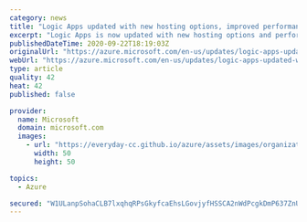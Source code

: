 ```yaml
---
category: news
title: "Logic Apps updated with new hosting options, improved performance and developer workflows "
excerpt: "Logic Apps is now updated with new hosting options and performance and development improvements that will enable you to build modern workflow-enabled apps."
publishedDateTime: 2020-09-22T18:19:03Z
originalUrl: "https://azure.microsoft.com/en-us/updates/logic-apps-updated-with-new-hosting-options-improved-performance-and-developer-workflows/"
webUrl: "https://azure.microsoft.com/en-us/updates/logic-apps-updated-with-new-hosting-options-improved-performance-and-developer-workflows/"
type: article
quality: 42
heat: 42
published: false

provider:
  name: Microsoft
  domain: microsoft.com
  images:
    - url: "https://everyday-cc.github.io/azure/assets/images/organizations/microsoft.com-50x50.jpg"
      width: 50
      height: 50

topics:
  - Azure

secured: "W1ULanpSohaCLB7lxqhqRPsGkyfcaEhsLGovjyfHSSCA2nWdPcgkDmP637ZnUyJaflmULYm4LFOoamRD+5gbWLXM3yDub2EcpRPkift37WMc9sEbO3TfGQmN0GaZOFEnnNmzk7B5ackCQvp6SKjDqsHr/c45+tGJ9QO6jtjuivzdo+kAZR/N+Lk8vvn8BSZXwzLVZ4dzuFqSTwyXhflz0BschaFJXxEC84f4ThxqPws0RiUF5OOzAQQLYPE934GRJT6TwTJE63LgyQoccXERf1fhpWMfxIltsthy8VdVu//I9XL8NfxaDOL0KqKWv88b9xhde5lh3HldK1UZM04RWZHCfZLdA5FOQ6HhGRXzdgU=;sir4LHE2qIfLlEgP0FjMPw=="
---
```


